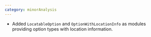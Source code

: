 ```yaml
---
category: minorAnalysis
---
```

* Added `LocatableOption` and `OptionWithLocationInfo` as modules providing option types with location information.
